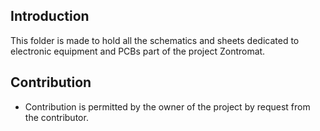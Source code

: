 ## Introduction

This folder is made to hold all the schematics and sheets dedicated to electronic equipment and PCBs part of the project Zontromat.

## Contribution

- Contribution is permitted by the owner of the project by request from the contributor.